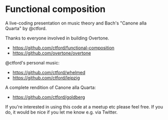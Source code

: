# Functional composition 

A live-coding presentation on music theory and Bach's
"Canone alla Quarta" by @ctford.

Thanks to everyone involved in building Overtone.

* https://github.com/ctford/functional-composition
* https://github.com/overtone/overtone

@ctford's personal music:

* https://github.com/ctford/whelmed
* https://github.com/ctford/leipzig

A complete rendition of Canone alla Quarta:

* https://github.com/ctford/goldberg

If you're interested in using this code at a meetup
etc please feel free. If you do, it would be nice if
you let me know e.g. via Twitter.
